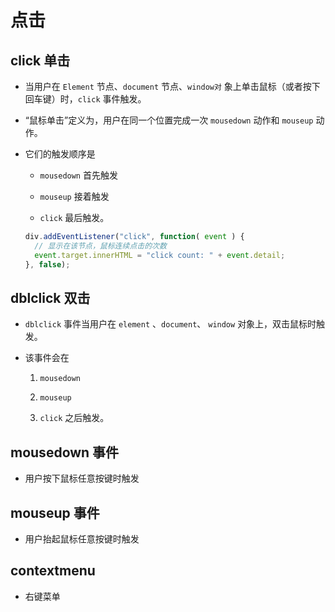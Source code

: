 # 点击

## click 单击

  - 当用户在 `Element` 节点、`document` 节点、`window对` 象上单击鼠标（或者按下回车键）时，`click` 事件触发。

  - “鼠标单击”定义为，用户在同一个位置完成一次 `mousedown` 动作和 `mouseup` 动作。

  - 它们的触发顺序是

      - `mousedown` 首先触发

      - `mouseup` 接着触发

      - `click` 最后触发。

    ```javascript
    div.addEventListener("click", function( event ) {
      // 显示在该节点，鼠标连续点击的次数
      event.target.innerHTML = "click count: " + event.detail;
    }, false);
    ```

## dblclick 双击

  - `dblclick` 事件当用户在 `element` 、`document`、 `window` 对象上，双击鼠标时触发。

  - 该事件会在

    1.  `mousedown`

    2.  `mouseup`

    3.  `click` 之后触发。

## mousedown 事件

  - 用户按下鼠标任意按键时触发

## mouseup 事件

  - 用户抬起鼠标任意按键时触发

## contextmenu

  - 右键菜单
